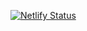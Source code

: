 [![Netlify Status](https://api.netlify.com/api/v1/badges/08fa3bdd-9619-402a-97b7-d025e5b62d46/deploy-status)](https://app.netlify.com/sites/https://tofotogo.netlify.app//deploys)
